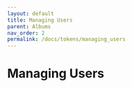 ```yaml
---
layout: default
title: Managing Users
parent: Albums
nav_order: 2
permalink: /docs/tokens/managing_users
---
```


# Managing Users

